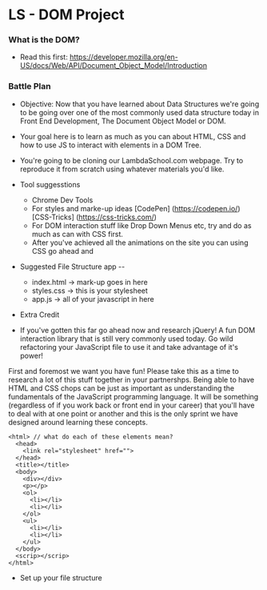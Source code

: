 # LS - DOM Project 

### What is the DOM?
- Read this first: https://developer.mozilla.org/en-US/docs/Web/API/Document_Object_Model/Introduction

### Battle Plan
 - Objective: Now that you have learned about Data Structures we're going to be going over one of the most commonly used data structure today in Front End Development, The Document Object Model or DOM.
 - Your goal here is to learn as much as you can about HTML, CSS and how to use JS to interact with elements in a DOM Tree.
 - You're going to be cloning our LambdaSchool.com webpage. Try to reproduce it from scratch using whatever materials you'd like. 

  - Tool suggesstions
    - Chrome Dev Tools
    - For styles and marke-up ideas [CodePen] (https://codepen.io/) [CSS-Tricks] (https://css-tricks.com/)
    - For DOM interaction stuff like Drop Down Menus etc, try and do as much as can with CSS first. 
    - After you've achieved all the animations on the site you can using CSS go ahead and 

 - Suggested File Structure
  app --
    - index.html -> mark-up goes in here
    - styles.css -> this is your stylesheet
    - app.js -> all of your javascript in here

 - Extra Credit
  - If you've gotten this far go ahead now and research jQuery! A fun DOM interaction library that is still very commonly used today. Go wild refactoring your JavaScript file to use it and take advantage of it's power!

First and foremost we want you have fun! Please take this as a time to research a lot of this stuff together in your partnershps. Being able to have HTML and CSS chops can be just as important as understanding the fundamentals of the JavaScript programming language. It will be something (regardless of if you work back or front end in your career) that you'll have to deal with at one point or another and this is the only sprint we have designed around learning these concepts. 

```
<html> // what do each of these elements mean? 
  <head>
    <link rel="stylesheet" href="">
  </head>
  <title></title>
  <body>
    <div></div>
    <p></p>
    <ol>
      <li></li>
      <li></li>
    </ol>
    <ul>
      <li></li>
      <li></li>
    </ul>
  </body>
  <scrip></scrip>
</html>
```

- Set up your file structure